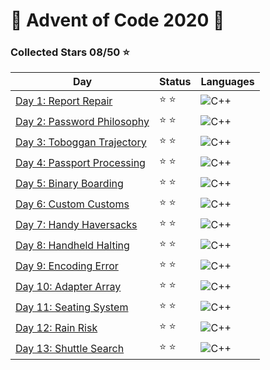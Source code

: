 # 🎄 Advent of Code 2020 🎄

### Collected Stars 08/50 ⭐

| Day                                  | Status | Languages                                  |
|--------------------------------------|--------|--------------------------------------------|
| [Day 1: Report Repair](day_01)       | ⭐ ⭐    | ![C++](https://skillicons.dev/icons?i=cpp) |
| [Day 2: Password Philosophy](day_02) | ⭐ ⭐    | ![C++](https://skillicons.dev/icons?i=cpp) |
| [Day 3: Toboggan Trajectory](day_03) | ⭐ ⭐    | ![C++](https://skillicons.dev/icons?i=cpp) |
| [Day 4: Passport Processing](day_04) | ⭐ ⭐    | ![C++](https://skillicons.dev/icons?i=cpp) |
| [Day 5: Binary Boarding](day_05)     | ⭐ ⭐    | ![C++](https://skillicons.dev/icons?i=cpp) |
| [Day 6: Custom Customs](day_06)      | ⭐ ⭐    | ![C++](https://skillicons.dev/icons?i=cpp) |
| [Day 7: Handy Haversacks](day_07)    | ⭐ ⭐    | ![C++](https://skillicons.dev/icons?i=cpp) |
| [Day 8: Handheld Halting](day_08)    | ⭐ ⭐    | ![C++](https://skillicons.dev/icons?i=cpp) |
| [Day 9: Encoding Error](day_09)      | ⭐ ⭐    | ![C++](https://skillicons.dev/icons?i=cpp) |
| [Day 10: Adapter Array](day_10)      | ⭐ ⭐    | ![C++](https://skillicons.dev/icons?i=cpp) |
| [Day 11: Seating System](day_11)     | ⭐ ⭐    | ![C++](https://skillicons.dev/icons?i=cpp) |
| [Day 12: Rain Risk](day_12)          | ⭐ ⭐    | ![C++](https://skillicons.dev/icons?i=cpp) |
| [Day 13: Shuttle Search](day_13)     | ⭐ ⭐    | ![C++](https://skillicons.dev/icons?i=cpp) |
